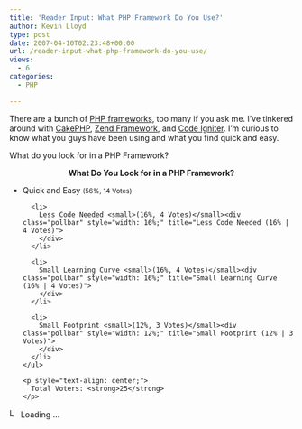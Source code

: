 ```yaml
---
title: 'Reader Input: What PHP Framework Do You Use?'
author: Kevin Lloyd
type: post
date: 2007-04-10T02:23:48+00:00
url: /reader-input-what-php-framework-do-you-use/
views:
  - 6
categories:
  - PHP

---
```

There are a bunch of [PHP frameworks][1], too many if you ask me. I&#8217;ve tinkered around with [CakePHP][2], [Zend Framework][3], and [Code Igniter][4]. I&#8217;m curious to know what you guys have been using and what you find quick and easy.

What do you look for in a PHP Framework?

<div id="polls-3" class="wp-polls">
  <p style="text-align: center;">
    <strong>What Do You Look for in a PHP Framework?</strong>
  </p>
  
  <div id="polls-3-ans" class="wp-polls-ans">
    <ul class="wp-polls-ul">
      <li>
        Quick and Easy <small>(56%, 14 Votes)</small><div class="pollbar" style="width: 56%;" title="Quick and Easy (56% | 14 Votes)">
        </div>
      </li>
      
      <li>
        Less Code Needed <small>(16%, 4 Votes)</small><div class="pollbar" style="width: 16%;" title="Less Code Needed (16% | 4 Votes)">
        </div>
      </li>
      
      <li>
        Small Learning Curve <small>(16%, 4 Votes)</small><div class="pollbar" style="width: 16%;" title="Small Learning Curve (16% | 4 Votes)">
        </div>
      </li>
      
      <li>
        Small Footprint <small>(12%, 3 Votes)</small><div class="pollbar" style="width: 12%;" title="Small Footprint (12% | 3 Votes)">
        </div>
      </li>
    </ul>
    
    <p style="text-align: center;">
      Total Voters: <strong>25</strong>
    </p>
  </div>
  
  <input type="hidden" id="poll_3_nonce" name="wp-polls-nonce" value="0ad440e669" />
</div>

<div id="polls-3-loading" class="wp-polls-loading">
  <img src="https://webdevelopment2.com/wp-content/plugins/wp-polls/images/loading.gif" width="16" height="16" alt="Loading ..." title="Loading ..." class="wp-polls-image" />&nbsp;Loading ...
</div>

 [1]: http://en.wikipedia.org/wiki/PHP_frameworks#PHP
 [2]: http://cakephp.org/
 [3]: http://framework.zend.com/
 [4]: http://codeigniter.com/